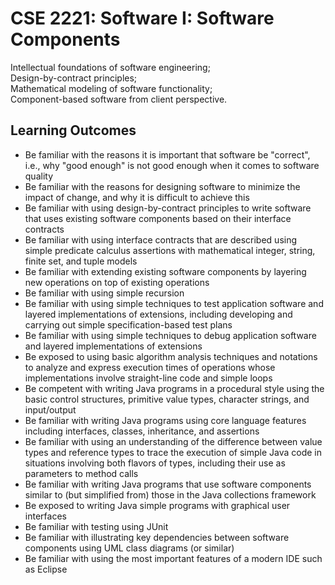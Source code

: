 # CSE 2221: Software I: Software Components
Intellectual foundations of software engineering;\
Design-by-contract principles;\
Mathematical modeling of software functionality;\
Component-based software from client perspective.

## Learning Outcomes
- Be familiar with the reasons it is important that software be "correct", i.e., why "good enough" is not good enough when it comes to software quality
- Be familiar with the reasons for designing software to minimize the impact of change, and why it is difficult to achieve this
- Be familiar with using design-by-contract principles to write software that uses existing software components based on their interface contracts
- Be familiar with using interface contracts that are described using simple predicate calculus assertions with mathematical integer, string, finite set, and tuple models
- Be familiar with extending existing software components by layering new operations on top of existing operations
- Be familiar with using simple recursion
- Be familiar with using simple techniques to test application software and layered implementations of extensions, including developing and carrying out simple specification-based test plans
- Be familiar with using simple techniques to debug application software and layered implementations of extensions
- Be exposed to using basic algorithm analysis techniques and notations to analyze and express execution times of operations whose implementations involve straight-line code and simple loops
- Be competent with writing Java programs in a procedural style using the basic control structures, primitive value types, character strings, and input/output
- Be familiar with writing Java programs using core language features including interfaces, classes, inheritance, and assertions
- Be familiar with using an understanding of the difference between value types and reference types to trace the execution of simple Java code in situations involving both flavors of types, including their use as parameters to method calls
- Be familiar with writing Java programs that use software components similar to (but simplified from) those in the Java collections framework
- Be exposed to writing Java simple programs with graphical user interfaces
- Be familiar with testing using JUnit
- Be familiar with illustrating key dependencies between software components using UML class diagrams (or similar)
- Be familiar with using the most important features of a modern IDE such as Eclipse
